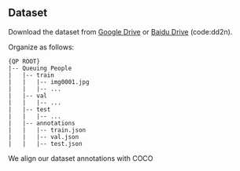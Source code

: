 ## Dataset
Download the dataset from [Google Drive]() or [Baidu Drive](https://pan.baidu.com/s/1BpubcXSobzXAgeX5AzKnKQ?pwd=dd2n) (code:dd2n).

Organize as follows:
~~~
{QP ROOT}
|-- Queuing People
|   |-- train
|   |   |-- img0001.jpg
|   |   |-- ...
|   |-- val
|   |   |-- ...
|   |-- test
|   |   |-- ...
|   |-- annotations
|   |   |-- train.json
|   |   |-- val.json
|   |   |-- test.json
~~~
We align our dataset annotations with COCO


